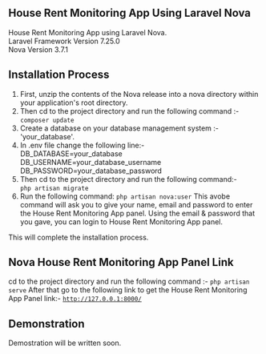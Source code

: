 ## House Rent Monitoring App Using Laravel Nova

House Rent Monitoring App using Laravel Nova.
<br>Laravel Framework Version 7.25.0
<br>Nova Version 3.7.1

## Installation Process

1. First, unzip the contents of the Nova release into a nova directory within your application's root directory.
2. Then cd to the project directory and run the following command :- 
<br><code>composer update</code>
2. Create a database on your database management system :- 'your_database'.
3. In .env file change the following line:-
<br>DB_DATABASE=your_database
<br>DB_USERNAME=your_database_username
<br>DB_PASSWORD=your_database_password
4. Then cd to the project directory and run the following command:-
<br><code>php artisan migrate</code>
5. Run the following command: <code>php artisan nova:user</code>
This avobe command will ask you to give your name, email and password to enter the House Rent Monitoring App panel.
Using the email & password that you gave, you can login to House Rent Monitoring App panel.

This will complete the installation process.

## Nova House Rent Monitoring App Panel Link

cd to the project directory and run the following command :-
<code>php artisan serve</code>
After that go to the following link to get the House Rent Monitoring App Panel link:-
<code>http://127.0.0.1:8000/</code>

## Demonstration
Demostration will be written soon.